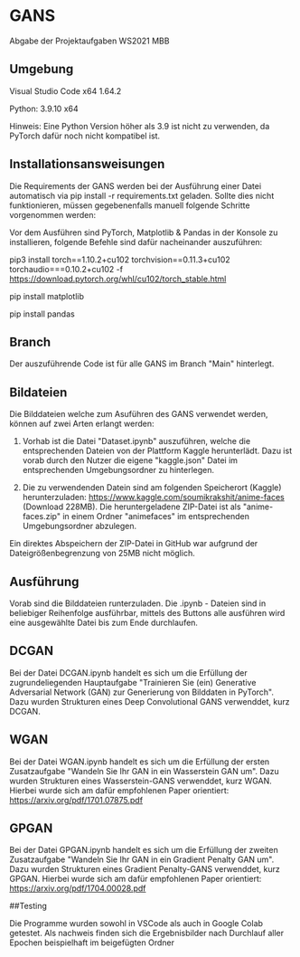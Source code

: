 # GANS
Abgabe der Projektaufgaben WS2021 MBB


## Umgebung

Visual Studio Code x64 1.64.2

Python: 3.9.10 x64 

Hinweis: Eine Python Version höher als 3.9 ist nicht zu verwenden, da PyTorch dafür noch nicht kompatibel ist. 

## Installationsansweisungen

Die Requirements der GANS werden bei der Ausführung einer Datei automatisch via pip install -r requirements.txt geladen. Sollte dies nicht funktionieren, müssen gegebenenfalls manuell folgende Schritte vorgenommen werden:

Vor dem Ausführen sind PyTorch, Matplotlib & Pandas in der Konsole zu installieren, folgende Befehle sind dafür nacheinander auszuführen:

pip3 install torch==1.10.2+cu102 torchvision==0.11.3+cu102 torchaudio===0.10.2+cu102 -f https://download.pytorch.org/whl/cu102/torch_stable.html

pip install matplotlib

pip install pandas

## Branch

Der auszuführende Code ist für alle GANS im Branch "Main" hinterlegt. 

## Bildateien

Die Bilddateien welche zum Asuführen des GANS verwendet werden, können auf zwei Arten erlangt werden:

1. Vorhab ist die Datei "Dataset.ipynb" auszuführen, welche die entsprechenden Dateien von der Plattform Kaggle herunterlädt. Dazu ist vorab durch den Nutzer die eigene "kaggle.json" Datei im entsprechenden Umgebungsordner zu hinterlegen. 

2. Die zu verwendenden Datein sind am folgenden Speicherort (Kaggle) herunterzuladen: 
https://www.kaggle.com/soumikrakshit/anime-faces (Download 228MB). Die heruntergeladene ZIP-Datei ist als "anime-faces.zip" in einem Ordner "animefaces" im entsprechenden Umgebungsordner abzulegen.


Ein direktes Abspeichern der ZIP-Datei in GitHub war aufgrund der Dateigrößenbegrenzung von 25MB nicht möglich. 

## Ausführung

Vorab sind die Bilddateien runterzuladen. Die .ipynb - Dateien sind in beliebiger Reihenfolge ausführbar, mittels des Buttons alle ausführen wird eine ausgewählte Datei bis zum Ende durchlaufen. 

## DCGAN

Bei der Datei DCGAN.ipynb handelt es sich um die Erfüllung der zugrundeliegenden Hauptaufgabe "Trainieren Sie (ein) Generative Adversarial Network (GAN) zur Generierung von Bilddaten in PyTorch". Dazu wurden Strukturen eines Deep Convolutional GANS verwenddet, kurz DCGAN. 

## WGAN

Bei der Datei WGAN.ipynb handelt es sich um die Erfüllung der ersten Zusatzaufgabe "Wandeln Sie Ihr GAN in ein Wasserstein GAN um". Dazu wurden Strukturen eines Wasserstein-GANS verwenddet, kurz WGAN. Hierbei wurde sich am dafür empfohlenen Paper orientiert: 
https://arxiv.org/pdf/1701.07875.pdf 

## GPGAN

Bei der Datei GPGAN.ipynb handelt es sich um die Erfüllung der zweiten Zusatzaufgabe "Wandeln Sie Ihr GAN in ein Gradient Penalty GAN um". Dazu wurden Strukturen eines Gradient Penalty-GANS verwenddet, kurz GPGAN. Hierbei wurde sich am dafür empfohlenen Paper orientiert: 
https://arxiv.org/pdf/1704.00028.pdf

##Testing

Die Programme wurden sowohl in VSCode als auch in Google Colab getestet. Als nachweis finden sich die Ergebnisbilder nach Durchlauf aller Epochen beispielhaft im beigefügten Ordner